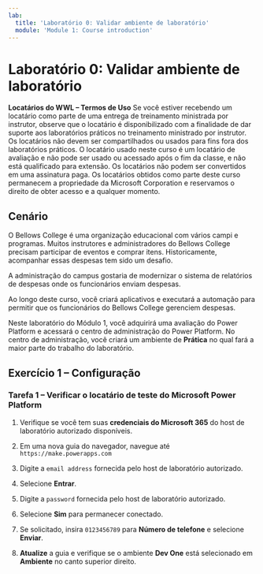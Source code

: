 ```yaml
---
lab:
  title: 'Laboratório 0: Validar ambiente de laboratório'
  module: 'Module 1: Course introduction'
---
```


# Laboratório 0: Validar ambiente de laboratório

**Locatários do WWL – Termos de Uso** Se você estiver recebendo um locatário como parte de uma entrega de treinamento ministrada por instrutor, observe que o locatário é disponibilizado com a finalidade de dar suporte aos laboratórios práticos no treinamento ministrado por instrutor. Os locatários não devem ser compartilhados ou usados para fins fora dos laboratórios práticos. O locatário usado neste curso é um locatário de avaliação e não pode ser usado ou acessado após o fim da classe, e não está qualificado para extensão. Os locatários não podem ser convertidos em uma assinatura paga. Os locatários obtidos como parte deste curso permanecem a propriedade da Microsoft Corporation e reservamos o direito de obter acesso e a qualquer momento. 

## Cenário

O Bellows College é uma organização educacional com vários campi e programas. Muitos instrutores e administradores do Bellows College precisam participar de eventos e comprar itens. Historicamente, acompanhar essas despesas tem sido um desafio.

A administração do campus gostaria de modernizar o sistema de relatórios de despesas onde os funcionários enviam despesas. 

Ao longo deste curso, você criará aplicativos e executará a automação para permitir que os funcionários do Bellows College gerenciem despesas.

Neste laboratório do Módulo 1, você adquirirá uma avaliação do Power Platform e acessará o centro de administração do Power Platform. No centro de administração, você criará um ambiente de **Prática** no qual fará a maior parte do trabalho do laboratório.


## Exercício 1 – Configuração

### Tarefa 1 – Verificar o locatário de teste do Microsoft Power Platform

1.  Verifique se você tem suas **credenciais do Microsoft 365** do host de laboratório autorizado disponíveis. 

2.  Em uma nova guia do navegador, navegue até `https://make.powerapps.com`

3.  Digite a `email address` fornecida pelo host de laboratório autorizado. 

4.  Selecione **Entrar**. 

5.  Digite a `password` fornecida pelo host de laboratório autorizado. 

6.  Selecione **Sim** para permanecer conectado.

7.  Se solicitado, insira `0123456789` para **Número de telefone** e selecione **Enviar**.

8.  **Atualize** a guia e verifique se o ambiente **Dev One** está selecionado em **Ambiente** no canto superior direito. 

